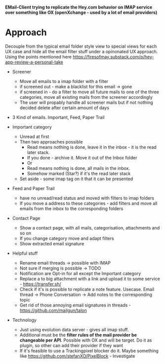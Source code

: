 **EMail-Client trying to replicate the Hey.com behavior on IMAP service over something like OX (openXchange - used by a lot of email providers)**

# Approach 

Decouple from the typical email folder style view to special views for each UX case and hide all the email filter stuff under a opinonated UX approach.
Using the points mentioned here https://firesofmay.substack.com/p/hey-app-review-a-personal-take

* Screener
  * Move all emails to a imap folder with a filter
  * if screened out - make a blacklist for this email -> gone
  * if screened in - do a filter to move all future mails to one of the three categories, move all existing mails from the screener accordingly
  * The user will propably handle all screener mails but if not nothing decided delete after certain amount of days
* 3 Kind of emails. Important, Feed, Paper Trail
* Important category
  * Unread at first
  * Then two approaches possible
    * Read means nothing is done, leave it in the inbox - it is the read later stack. 
    * If you done - archive it. Move it out of the Inbox folder
    * Or
    * Read means nothing is done, all mails in the inbox.
    * Somehow marked (Star?) if it's the read later stack
  * Set aside - some imap tag on it that it can be presented 
  
* Feed and Paper Trail 
  * have no unread/read status and moved with filters to imap folders
  * If you move a address to these categories - add filters and move all emails from the inbox to the corresponding folders
  
* Contact Page
  * Show a contact page, with all mails, categorisation, attachments and so on
  * If you change category move and adapt filters
  * Show extracted email signature

* Helpful stuff
  * Rename email threads -> possible with IMAP
  * Not sure if merging is possible -> TODO
  * Notification are Opt-in for all except the Important category
  * Replace a to big attachment with a link and upload it to some service - https://transfer.sh/
  * Check if it's is possible to replicate a note feature. Usecase. Email thread -> Phone Conversation -> Add notes to the corresponding topic
  * Get rid of those annoying email signatures in threads - https://github.com/mailgun/talon

* Technology
  * Just using evolution data server - gives all imap stuff.
  * Additional must be the **filter rules of the mail provider be changeable per API**. Possible with OX and will be target. Do it as plugin, so other can add their provider if they want
  * If it's feasible to use a Trackingpixel blocker do it. Maybe something like https://github.com/stefanXO/PixelBlock - Investigate

